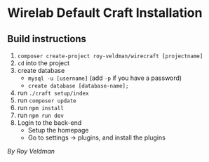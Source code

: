 # Wirelab Default Craft Installation

## Build instructions
1. `composer create-project roy-veldman/wirecraft [projectname]`
2. `cd` into the project
3. create database
   - `mysql -u [username]` (add `-p` if you have a password)
   - `create database [database-name];`
4. run `./craft setup/index`
5. run `composer update`
6. run `npm install`
7. run `npm run dev`
8. Login to the back-end
   - Setup the homepage
   - Go to settings -> plugins, and install the plugins

_By Roy Veldman_